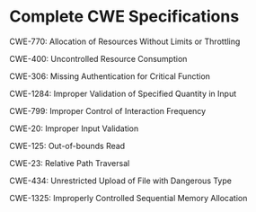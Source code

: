 

# Complete CWE Specifications

CWE-770: Allocation of Resources Without Limits or Throttling

CWE-400: Uncontrolled Resource Consumption

CWE-306: Missing Authentication for Critical Function

CWE-1284: Improper Validation of Specified Quantity in Input

CWE-799: Improper Control of Interaction Frequency

CWE-20: Improper Input Validation

CWE-125: Out-of-bounds Read

CWE-23: Relative Path Traversal

CWE-434: Unrestricted Upload of File with Dangerous Type

CWE-1325: Improperly Controlled Sequential Memory Allocation